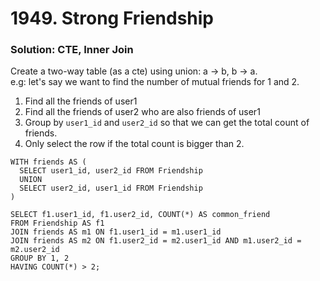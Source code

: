 # 1949. Strong Friendship

### Solution: CTE, Inner Join

Create a two-way table (as a cte) using union: a -> b, b -> a.  
e.g: let's say we want to find the number of mutual friends for 1 and 2.  
1. Find all the friends of user1
2. Find all the friends of user2 who are also friends of user1
3. Group by `user1_id` and `user2_id` so that we can get the total count of friends.
4. Only select the row if the total count is bigger than 2.

```
WITH friends AS (
  SELECT user1_id, user2_id FROM Friendship
  UNION 
  SELECT user2_id, user1_id FROM Friendship
)

SELECT f1.user1_id, f1.user2_id, COUNT(*) AS common_friend
FROM Friendship AS f1
JOIN friends AS m1 ON f1.user1_id = m1.user1_id
JOIN friends AS m2 ON f1.user2_id = m2.user1_id AND m1.user2_id = m2.user2_id
GROUP BY 1, 2
HAVING COUNT(*) > 2;
```